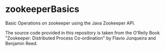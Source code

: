 # zookeeperBasics
Basic Operations on zookeeper using the Java Zookeeper API.

The source code provided in this repository is taken from the O'Reily Book "Zookeeper: Distributed Process Co-ordination" by Flavio Junqueira and Benjamin Reed.

